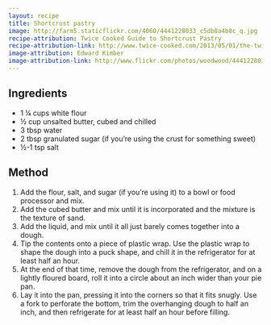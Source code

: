 ```yaml
---
layout: recipe
title: Shortcrust pastry
image: http://farm5.staticflickr.com/4060/4441228033_c5db8a4b8c_q.jpg
recipe-attribution: Twice Cooked Guide to Shortcrust Pastry
recipe-attribution-link: http://www.twice-cooked.com/2013/05/01/the-twice-cooked-guide-to-shortcrust-pastry/
image-attribution: Edward Kimber
image-attribution-link: http://www.flickr.com/photos/woodwood/4441228033/
---
```


## Ingredients

* 1 ¼ cups white flour
* ½ cup unsalted butter, cubed and chilled
* 3 tbsp water
* 2 tbsp granulated sugar (if you’re using the crust for something sweet)
* ½-1 tsp salt

## Method

1. Add the flour, salt, and sugar (if you’re using it) to a bowl or food processor and mix.
2. Add the cubed butter and mix until it is incorporated and the mixture is the texture of sand.
3. Add the liquid, and mix until it all just barely comes together into a dough.
3. Tip the contents onto a piece of plastic wrap. Use the plastic wrap to shape the dough into a puck shape, and chill it in the refrigerator for at least half an hour.
4. At the end of that time, remove the dough from the refrigerator, and on a lightly floured board, roll it into a circle about an inch wider than your pie pan. 
5. Lay it into the pan, pressing it into the corners so that it fits snugly. Use a fork to perforate the bottom, trim the overhanging dough to half an inch, and then refrigerate for at least half an hour before filling.
